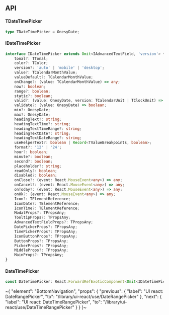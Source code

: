 

## API

#### TDateTimePicker

```ts
type TDateTimePicker = OnesyDate;
```

#### IDateTimePicker

```ts
interface IDateTimePicker extends Omit<IAdvancedTextField, 'version'> {
    tonal?: TTonal;
    color?: TColor;
    version?: 'auto' | 'mobile' | 'desktop';
    value?: TCalendarMonthValue;
    valueDefault?: TCalendarMonthValue;
    onChange?: (value: TCalendarMonthValue) => any;
    now?: boolean;
    range?: boolean;
    static?: boolean;
    valid?: (value: OnesyDate, version: TCalendarUnit | TClockUnit) => boolean;
    validate?: (value: OnesyDate) => boolean;
    min?: OnesyDate;
    max?: OnesyDate;
    headingText?: string;
    headingTextTime?: string;
    headingTextTimeRange?: string;
    headingTextDate?: string;
    headingTextDateRange?: string;
    useHelperText?: boolean | Record<TValueBreakpoints, boolean>;
    format?: '12' | '24';
    hour?: boolean;
    minute?: boolean;
    second?: boolean;
    placeholder?: string;
    readOnly?: boolean;
    disabled?: boolean;
    onClose?: (event: React.MouseEvent<any>) => any;
    onCancel?: (event: React.MouseEvent<any>) => any;
    onToday?: (event: React.MouseEvent<any>) => any;
    onOk?: (event: React.MouseEvent<any>) => any;
    Icon?: TElementReference;
    IconDate?: TElementReference;
    IconTime?: TElementReference;
    ModalProps?: TPropsAny;
    TooltipProps?: TPropsAny;
    AdvancedTextFieldProps?: TPropsAny;
    DatePickerProps?: TPropsAny;
    TimePickerProps?: TPropsAny;
    IconButtonProps?: TPropsAny;
    ButtonProps?: TPropsAny;
    PickerProps?: TPropsAny;
    MiddleProps?: TPropsAny;
    MainProps?: TPropsAny;
}
```

#### DateTimePicker

```ts
const DateTimePicker: React.ForwardRefExoticComponent<Omit<IDateTimePicker, "ref"> & React.RefAttributes<unknown>>;
```


~{
  "element": "BottomNavigation",
  "props": {
    "previous": {
      "label": "UI react: DateRangePicker",
      "to": "/library/ui-react/use/DateRangePicker"
    },
    "next": {
      "label": "UI react: DateTimeRangePicker",
      "to": "/library/ui-react/use/DateTimeRangePicker"
    }
  }
}~
